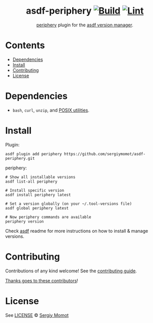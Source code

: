 <div align="center">

# asdf-periphery [![Build](https://github.com/sergiymomot/asdf-periphery/actions/workflows/build.yml/badge.svg)](https://github.com/sergiymomot/asdf-periphery/actions/workflows/build.yml) [![Lint](https://github.com/sergiymomot/asdf-periphery/actions/workflows/lint.yml/badge.svg)](https://github.com/sergiymomot/asdf-periphery/actions/workflows/lint.yml)

[periphery](https://github.com/peripheryapp/periphery/blob/master/README.md) plugin for the [asdf version manager](https://asdf-vm.com).

</div>

# Contents

- [Dependencies](#dependencies)
- [Install](#install)
- [Contributing](#contributing)
- [License](#license)

# Dependencies

- `bash`, `curl`, `unzip`, and [POSIX utilities](https://pubs.opengroup.org/onlinepubs/9699919799/idx/utilities.html).

# Install

Plugin:

```shell
asdf plugin add periphery https://github.com/sergiymomot/asdf-periphery.git
```

periphery:

```shell
# Show all installable versions
asdf list-all periphery

# Install specific version
asdf install periphery latest

# Set a version globally (on your ~/.tool-versions file)
asdf global periphery latest

# Now periphery commands are available
periphery version
```

Check [asdf](https://github.com/asdf-vm/asdf) readme for more instructions on how to
install & manage versions.

# Contributing

Contributions of any kind welcome! See the [contributing guide](contributing.md).

[Thanks goes to these contributors](https://github.com/sergiymomot/asdf-periphery/graphs/contributors)!

# License

See [LICENSE](LICENSE) © [Sergiy Momot](https://github.com/sergiymomot/)
